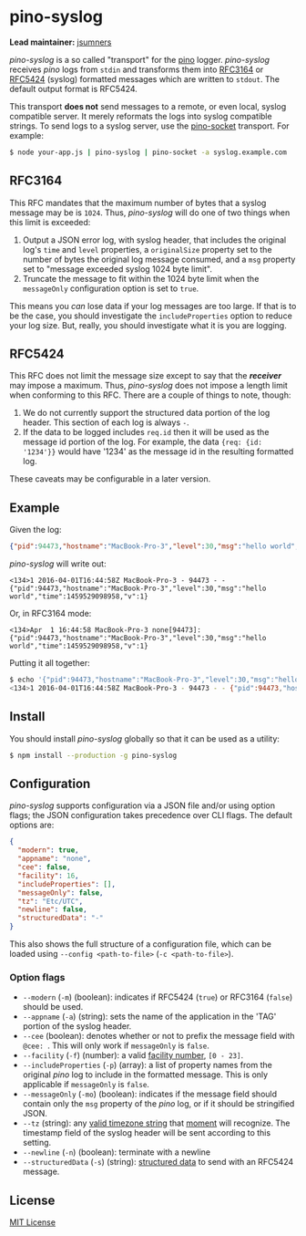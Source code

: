 # pino-syslog

**Lead maintainer:** [jsumners](https://github.com/jsumners)

*pino-syslog* is a so called "transport" for the [pino][pino] logger. *pino-syslog* receives *pino* logs from `stdin`
and transforms them into [RFC3164][rfc3164] or [RFC5424][rfc5424] (syslog) formatted messages which are written to
`stdout`. The default output format is RFC5424.

This transport **does not** send messages to a remote, or even local, syslog compatible server. It merely reformats the
logs into syslog compatible strings. To send logs to a syslog server, use the [pino-socket][pino-socket] transport.
For example:

```bash
$ node your-app.js | pino-syslog | pino-socket -a syslog.example.com
```

[pino]: https://www.npmjs.com/package/pino
[rfc3164]: https://tools.ietf.org/html/rfc3164
[rfc5424]: https://tools.ietf.org/html/rfc5424
[pino-socket]: https://www.npmjs.com/package/pino-socket

## RFC3164

This RFC mandates that the maximum number of bytes that a syslog message may be
is `1024`. Thus, *pino-syslog* will do one of two things when this limit is exceeded:

1. Output a JSON error log, with syslog header, that includes the original log's `time` and `level` properties, a
  `originalSize` property set to the number of bytes the original log message consumed, and a `msg` property set to
  "message exceeded syslog 1024 byte limit".
2. Truncate the message to fit within the 1024 byte limit when the `messageOnly` configuration option is set to `true`.

This means you *can* lose data if your log messages are too large. If that is to be the case, you should investigate
the `includeProperties` option to reduce your log size. But, really, you should investigate what it is you are logging.

## RFC5424

This RFC does not limit the message size except to say that the ***receiver*** may impose a maximum. Thus, *pino-syslog*
does not impose a length limit when conforming to this RFC. There are a couple of things to note, though:

1. We do not currently support the structured data portion of the log header. This section of each log is always `-`.
2. If the data to be logged includes `req.id` then it will be used as the message id portion of the log. For example,
  the data `{req: {id: '1234'}}` would have '1234' as the message id in the resulting formatted log.

These caveats may be configurable in a later version.

## Example

Given the log:

```json
{"pid":94473,"hostname":"MacBook-Pro-3","level":30,"msg":"hello world","time":1459529098958,"v":1}
```

*pino-syslog* will write out:

```
<134>1 2016-04-01T16:44:58Z MacBook-Pro-3 - 94473 - - {"pid":94473,"hostname":"MacBook-Pro-3","level":30,"msg":"hello world","time":1459529098958,"v":1}
```

Or, in RFC3164 mode:

```
<134>Apr  1 16:44:58 MacBook-Pro-3 none[94473]: {"pid":94473,"hostname":"MacBook-Pro-3","level":30,"msg":"hello world","time":1459529098958,"v":1}
```

Putting it all together:

```bash
$ echo '{"pid":94473,"hostname":"MacBook-Pro-3","level":30,"msg":"hello world","time":1459529098958,"v":1}' | node pino-syslog                                                       [s:0 l:8025]
<134>1 2016-04-01T16:44:58Z MacBook-Pro-3 - 94473 - - {"pid":94473,"hostname":"MacBook-Pro-3","level":30,"msg":"hello world","time":1459529098958,"v":1}
```

## Install

You should install *pino-syslog* globally so that it can be used as a utility:

```bash
$ npm install --production -g pino-syslog
```

## Configuration

*pino-syslog* supports configuration via a JSON file and/or using option flags; the JSON configuration takes precedence over CLI flags. The default options are:

```json
{
  "modern": true,
  "appname": "none",
  "cee": false,
  "facility": 16,
  "includeProperties": [],
  "messageOnly": false,
  "tz": "Etc/UTC",
  "newline": false,
  "structuredData": "-"
}
```

This also shows the full structure of a configuration file, which can be loaded using `--config <path-to-file>` (`-c <path-to-file>`).

### Option flags

+ `--modern` (`-m`) (boolean): indicates if RFC5424 (`true`) or RFC3164 (`false`) should be used.
+ `--appname` (`-a`) (string): sets the name of the application in the 'TAG' portion of the syslog header.
+ `--cee` (boolean): denotes whether or not to prefix the message field with `@cee: `. This will only work if
  `messageOnly` is `false`.
+ `--facility` (`-f`) (number): a valid [facility number][facility], `[0 - 23]`.
+ `--includeProperties` (`-p`) (array<string>): a list of property names from the original *pino* log to include in the formatted
  message. This is only applicable if `messageOnly` is `false`.
+ `--messageOnly` (`-mo`) (boolean): indicates if the message field should contain only the `msg` property of the *pino* log, or
  if it should be stringified JSON.
+ `--tz` (string): any [valid timezone string][tzstring] that [moment][moment] will recognize. The timestamp field of the
  syslog header will be sent according to this setting.
+ `--newline` (`-n`) (boolean): terminate with a newline
+ `--structuredData` (`-s`) (string): [structured data](https://tools.ietf.org/html/rfc5424#section-6.3) to send with an RFC5424 message.

[facility]: https://tools.ietf.org/html/rfc3164#section-4.1.1
[tzstring]: https://en.wikipedia.org/wiki/List_of_tz_database_time_zones
[moment]: http://momentjs.com/timezone/docs/#/using-timezones/parsing-in-zone/

## License

[MIT License](http://jsumners.mit-license.org/)
